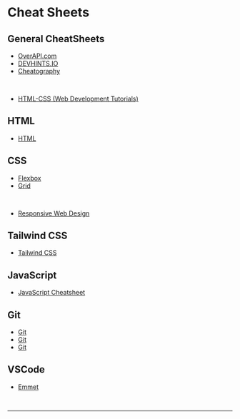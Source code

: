 # Cheat Sheets

## General CheatSheets

- [OverAPI.com](https://overapi.com/)
- [DEVHINTS.IO](https://devhints.io/)
- [Cheatography](https://cheatography.com/)

<br>

- [HTML-CSS (Web Development Tutorials)](https://www.internetingishard.com/)

## HTML

- [HTML](https://htmlcheatsheet.com/)

## CSS

- [Flexbox](https://flexbox.malven.co/)
- [Grid](https://grid.malven.co/)

<br>

- [Responsive Web Design](https://uxpin.s3.amazonaws.com/responsive_web_design_cheatsheet.pdf)

## Tailwind CSS

- [Tailwind CSS](https://umeshmk.github.io/Tailwindcss-cheatsheet/)

## JavaScript

- [JavaScript Cheatsheet](https://ilovecoding.org/blog/js-cheatsheet)

## Git

- [Git](https://gitsheet.wtf/)
- [Git](https://training.github.com/downloads/github-git-cheat-sheet/)
- [Git](http://git-cheatsheet.com/)

## VSCode

- [Emmet](https://docs.emmet.io/cheat-sheet/)

<br>

---
